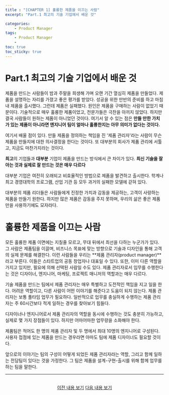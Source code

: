 ```yaml
---
title : "[CHAPTER 1] 훌륭한 제품을 이끄는 사람"
excerpt: "Part.1 최고의 기술 기업에서 배운 것"

categories:
    - Product Manager
tags:
    - Product Manager
    - 
toc: true
toc_sticky: true
---
```


# Part.1 최고의 기술 기업에서 배운 것

제품을 만드는 사람들이 밤과 주말을 희생해 가며 오랜 기간 열심히 제품을 만들었다. 제품을 설명하는 자리를 가졌고 좋은 평가를 받았다. 성공을 위한 만반의 준비를 하고 마침내 제품을 출시했다. 그런데 제품은 실패했다. 원인은 제품을 구매하는 사람이 없었기 때문이다. 기술적으로 매우 훌륭한 제품이었고, 전문가들은 극찬을 아끼지 않았다. 하지만 결국 사람들이 원하는 제품이 아니었던 것이다. 여기서 알 수 있는 점은 **만들 만한 가치가 있는 제품이 아니라면 엔지니어 팀이 얼마나 훌륭한지는 아무 의미가 없다는 것이다.**

여기서 배울 점이 있다. 만들 제품을 정의하는 책임을 진 '제품 관리자'라는 사람이 무슨 제품을 만들지에 대한 의사결정을 한다는 것이다. 또 대부분의 회사가 제품 관리에 서툴고, 지금도 마찬가지라는 것이다.

**최고**의 기업들과 **대부분** 기업이 제품을 만드는 방식에서 큰 차이가 있다. **최신 기술을 잘 아는 것과 실제로 잘 만드는 것은 매우 다르다**

대부분 기업은 여전히 오래되고 비효율적인 방법으로 제품을 발견하고 출시한다. 학계나 최고 경영대학의 프로그램, 산업 기관 등 모두 과거의 실패한 모델에 갇혀 있다.

대부분의 제품 리더들은 사람들에게 진정한 가치과 감동을 제공하는, 고객이 사랑하는 제품을 만들기 원한다. 하지만 많은 제품은 감동을 주지 못하며, 우리의 삶은 좋은 제품만을 사용하기에도 모자라다.

# 훌륭한 제품을 이끄는 사람

모든 훌륭한 제품 이면에는 지칠줄 모르고, 무대 뒤에서 최선을 다하는 누군가가 있다. 그 사람은 제품팀을 이끌며, 비즈니스 목표에 맞는 방향으로 기술과 디자인을 통해 고객의 실제 문제를 해결한다. 이런 사람들을 우리는 **제품 관리자(product manager)**라고 부른다. 이들은 스타트업의 공동 창업자나 대표일 수 있다. 또한, 이미 다른 역할을 가지고 있지만, 필요에 의해 선택된 사람일 수도 있다. 제품 관리자로서 임무를 수행한다는 것은 디자이너, 엔지니어, 마케팅, 프로젝트 매니저의 역할과는 매우 다르다.

기술 제품을 만드는 팀에서 제품 관리자는 매우 특별하고 도전적인 책임을 지고 일을 한다. 어려운 역할이고, 다른 사람이 어떤 이야기를 해준다고 도움이 되지 않는다. 제품 관리자는 보통 풀타임 업무가 필요하다. 일반적으로 업무를 충실하게 수행하는 제품 관리자는 주 60시간보다 적게 일하는 경우를 찾아보기 힘들다.

디자이너나 엔지니어로서 제품 관리자의 역할을 동시에 수행하는 것도 충분히 가능하고, 실제로 몇 가지 장점들이 있다. 하지만 어마어마한 업무량을 소화해야 한다.

제품팀은 적어도 한 명의 제품 관리자 및 두 명에서 최대 10명의 엔지니어로 구성된다. 사용자 접점에 있는 제품을 만드는 경우라면 아마도 팀에 제품 디자이너도 필요할 것이다. 

앞으로의 이야기는 팀의 구성이 어떻게 되었든 제품 관리자라는 역할, 그리고 함께 일하는 전담팀이 있다는 것을 가정한다. 그 팀은 제품을 설계-구현-출시를 위해 함께 업무를 하는 팀을 말한다.

---

<br/>
<center>
<a href="https://sanghyuk.dev/productmanager/1/" class="btn btn--info">이전 내용 보기</a>
<a href="https://sanghyuk.dev/product%20manager/3/" class="btn btn--info">다음 내용 보기</a>
</center>